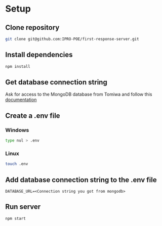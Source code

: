 # Setup

## Clone repository
```bash
git clone git@github.com:IPRO-POE/first-response-server.git
```

## Install dependencies
```bash
npm install
```

## Get database connection string
Ask for access to the MongoDB database from Tomiwa and follow this [documentation](https://www.mongodb.com/docs/guides/atlas/connection-string/ "Get Connection String")

## Create a .env file 
### Windows
```bash
type nul > .env
```
### Linux
```bash
touch .env
```

## Add database connection string to the .env file
```
DATABASE_URL=<Connection string you got from mongodb>
```

## Run server
```bash
npm start
```
